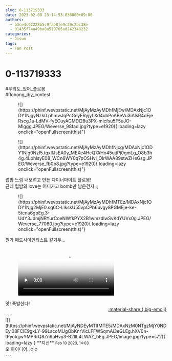 ```yaml
---
slug: 0-113719333
date: 2023-02-08 23:14:53.036000+09:00
authors:
  - b3ce4c92228b5c9fab8fe9c29c2bc38e
  - 01435f74a49ba8a519705ad242348232
categories:
  - Jisun
tags:
  - Fan Post
---
```


# 0-113719333

<div class="post-container" markdown="1">
<div class="content-container md-sidebar__scrollwrap" markdown="1">

\#우리도_있어_플로봉<br>\#flobong_diy_contest<br>
<figure markdown="1">
![](https://phinf.wevpstatic.net/MjAyMzAyMDhfMjEw/MDAxNjc1ODY1NjgyNzk0.phmwJqPcGeyERyjyLXd4ubPoABeVu3iAlsR4dEjeRscg.1a-LdMV-fyECuyAGMDl28u3PX-micfsu5F5uJO-Mlggg.JPEG/Weverse_98fad.jpg?type=e1920){ loading=lazy onclick="openFullscreen(this)"}
</figure>

<figure markdown="1">
![](https://phinf.wevpstatic.net/MjAyMzAyMDhfNjcg/MDAxNjc1ODY1Njg0NzI5.tqxIlJsEA0y_MEXe4HcQ7AHo45ujtPj0gmLg_O8b3h4g.4LphlsyE08_WCn6WY0q7pOSHvi_OIrWAA89stwZHeGsg.JPEG/Weverse_fb0b8.jpg?type=e1920){ loading=lazy onclick="openFullscreen(this)"}
</figure>
럽밤 느낌 내보려고 만든 다이너마이트 플로봉!<br>근데 럽밤의 love는 어디가고 bomb만 남은건지 ;;<br>
<figure markdown="1">
![](https://phinf.wevpstatic.net/MjAyMzAyMDhfMTEz/MDAxNjc1ODY1Njg2MjE0.sg6C-LlkskU55vpCPb6uvgy8PGMEje-ke-5tcna6gpEg.3-UdY3JdmjNRYurCoeNWfkPYX2B1wmzdlwSvKdYUVx0g.JPEG/Weverse_77080.jpg?type=e1920){ loading=lazy onclick="openFullscreen(this)"}
</figure>
뭔가 매드사이언티스트 같기두...<br>

<figure markdown="1">
<video controls="controls" preload="none" poster="/assets/videos/weverse_0-306373-thumb.jpg">
<source src="/assets/videos/weverse_0-306373.mp4#t=1" type="video/mp4">
Your browser does not support the video tag.
</video>
</figure>
앗! 폭발한다!

</div>
</div>

<div style="text-align: right;" markdown="1">
<a href="https://weverse.io/fromis9/fanpost/0-113719333" style="text-align: right;">:material-share:{.big-emoji}</a>
</div>
---

<div class="comments-container md-sidebar__scrollwrap" markdown="1">
<div class="comment" markdown="1">
<div class='id-container' markdown="1">
![](https://phinf.wevpstatic.net/MjAyNDEyMTlfMTE5/MDAxNzM0NTgzMjY0NDEy.08FClE9gxLY-99LscoMUgQbKnrVicLFFWSqmAi3eGLEg.hXV0n-tPyoIqjwYMPRrQ8Zn9aHvy3-B2llL4LWAZ_bEg.JPEG/image.jpg?type=s72){ loading=lazy }
**<span class="artist">지선</span>** <small>Feb 10 2023, 14:03</small><br>
</div>
<div class='comment-body' markdown="1">
오 아이디어..ㅇㅇ
</div>
</div>
</div>
---
